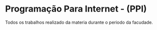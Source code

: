 # Programação Para Internet -  (PPI) 
 Todos os trabalhos realizado da materia durante o periodo da facudade.
